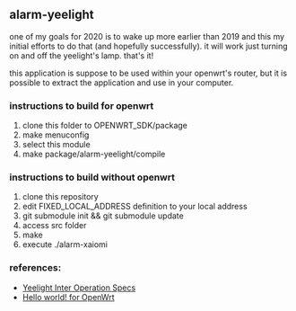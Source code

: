 ## alarm-yeelight
one of my goals for 2020 is to wake up more earlier than 2019 and this my initial efforts to do that (and hopefully successfully).
it will work just turning on and off the yeelight's lamp. that's it!

this application is suppose to be used within your openwrt's router, but it is possible to extract the application and use in your computer.

### instructions to build for openwrt
1. clone this folder to OPENWRT_SDK/package 
2. make menuconfig
3. select this module
4. make package/alarm-yeelight/compile

### instructions to build without openwrt 
1. clone this repository
2. edit FIXED_LOCAL_ADDRESS definition to your local address
3. git submodule init && git submodule update
4. access src folder
5. make
6. execute ./alarm-xaiomi

### references:
- [Yeelight Inter Operation Specs](https://www.yeelight.com/download/Yeelight_Inter-Operation_Spec.pdf)
- [Hello world! for OpenWrt](https://openwrt.org/docs/guide-developer/helloworld/chapter1)
